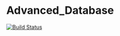 # Advanced_Database

[![Build Status](http://34.245.65.10:8080/buildStatus/icon?job=NodeJSBookShopApp)](http://34.254.199.134:8080/job/NodeJSBookShopApp/)
